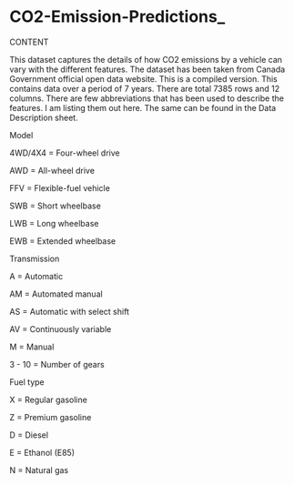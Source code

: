 # CO2-Emission-Predictions_
CONTENT

This dataset captures the details of how CO2 emissions by a vehicle can vary with the different features. The dataset has been taken from Canada Government official open data website. This is a compiled version. This contains data over a period of 7 years.
There are total 7385 rows and 12 columns. There are few abbreviations that has been used to describe the features. I am listing them out here. The same can be found in the Data Description sheet.

Model

4WD/4X4 = Four-wheel drive

AWD = All-wheel drive

FFV = Flexible-fuel vehicle

SWB = Short wheelbase

LWB = Long wheelbase

EWB = Extended wheelbase

Transmission

A = Automatic

AM = Automated manual

AS = Automatic with select shift

AV = Continuously variable

M = Manual

3 - 10 = Number of gears

Fuel type

X = Regular gasoline

Z = Premium gasoline

D = Diesel

E = Ethanol (E85)

N = Natural gas
